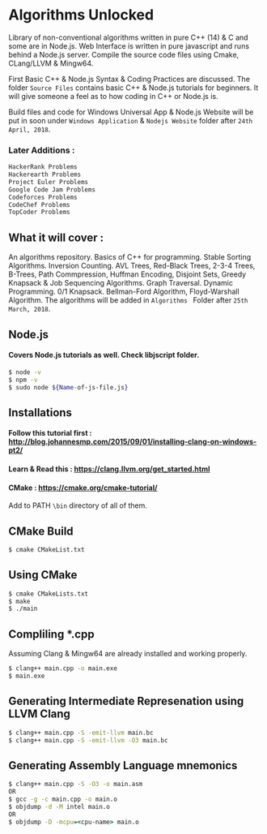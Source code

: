 # Algorithms Unlocked

Library of non-conventional algorithms written in pure C++ (14) & C and some are in Node.js.
Web Interface is written in pure javascript and runs behind a Node.js server. 
Compile the source code files using Cmake, CLang/LLVM & Mingw64.

First Basic C++  & Node.js Syntax & Coding Practices are discussed. 
The folder ```Source Files``` contains basic C++ & Node.js tutorials for beginners.
It will give someone a feel as to how coding in C++ or Node.js is. 

Build files and code for Windows Universal App & Node.js Website will be put in soon under 
```Windows Application``` & ```Nodejs Website``` folder after ``` 24th April, 2018 ```.

### Later Additions : 

```bash 
HackerRank Problems
Hackerearth Problems
Project Euler Problems
Google Code Jam Problems
Codeforces Problems
CodeChef Problems
TopCoder Problems
```

## What it will cover : 

An algorithms repository. Basics of C++ for programming. Stable Sorting Algorithms. Inversion Counting. AVL Trees, Red-Black Trees, 2-3-4 Trees, B-Trees, Path Commpression, 
Huffman Encoding, Disjoint Sets, Greedy Knapsack & Job Sequencing Algorithms. Graph Traversal. Dynamic Programming. 0/1 Knapsack. Bellman-Ford Algorithm, Floyd-Warshall Algorithm.
The algorithms will be added in ```Algorithms ``` Folder after ``` 25th March, 2018 ```.

## Node.js
#### Covers Node.js tutorials as well. Check libjscript folder.
```bash
$ node -v
$ npm -v
$ sudo node ${Name-of-js-file.js}
```
## Installations
#### Follow this tutorial first : http://blog.johannesmp.com/2015/09/01/installing-clang-on-windows-pt2/
#### Learn & Read this : https://clang.llvm.org/get_started.html 
#### CMake : https://cmake.org/cmake-tutorial/

Add to PATH ```\bin``` directory of all of them.
## CMake Build

```bash
$ cmake CMakeList.txt 
```
## Using CMake
```bash
$ cmake CMakeLists.txt
$ make
$ ./main 
```
## Compliling *.cpp

Assuming Clang & Mingw64 are already installed and working properly.

```bash
$ clang++ main.cpp -o main.exe
$ main.exe
```
## Generating Intermediate Represenation using LLVM Clang

```cmd
$ clang++ main.cpp -S -emit-llvm main.bc
$ clang++ main.cpp -S -emit-llvm -O3 main.bc
```
## Generating Assembly Language mnemonics

```cmd
$ clang++ main.cpp -S -O3 -o main.asm
OR
$ gcc -g -c main.cpp -o main.o
$ objdump -d -M intel main.o
OR
$ objdump -D -mcpu=<cpu-name> main.o
```
